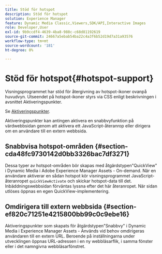 ```yaml
---
title: Stöd för hotspot
description: Stöd för hotspot
solution: Experience Manager
feature: Dynamic Media Classic,Viewers,SDK/API,Interactive Images
role: Developer,User
exl-id: 9b9ccdf4-4639-4ba8-988c-c68d81192619
source-git-commit: 24667a5ebab54ba22c4a3f6b52d19d7a31a93576
workflow-type: tm+mt
source-wordcount: '181'
ht-degree: 0%

---
```


# Stöd för hotspot{#hotspot-support}

Visningsprogrammet har stöd för återgivning av hotspot-ikoner ovanpå huvudvyn. Utseendet på hotspot-ikoner styrs via CSS enligt beskrivningen i avsnittet Aktiveringspunkter.

Se [Aktiveringspunkter](../../c-html5-aem-asset-viewers/c-html5-aem-interactive-images/c-html5-aem-interactive-image-customizingviewer/r-html5-aem-int-image-customize-hotspots.md#reference-2ac3cc414ef2467390bf53145f1d8d74).

Aktiveringspunkter kan antingen aktivera en snabbvyfunktion på värdwebbsidan genom att aktivera ett JavaScript-återanrop eller dirigera om en användare till en extern webbsida.

## Snabbvisa hotspot-områden {#section-cda48fc9730142d0bb3326bac7df3271}

Dessa typer av hotspot-områden bör skapas med åtgärdstypen&quot;QuickView&quot; i Dynamic Media i Adobe Experience Manager Assets - On-demand. När en användare aktiverar en sådan hotspot kör visningsprogrammet JavaScript-återanropet `quickViewActivate` och skickar hotspot-data till det. Inbäddningswebbsidan förväntas lyssna efter det här återanropet. När sidan utlöses öppnas en egen QuickView-implementering.

## Omdirigera till extern webbsida {#section-ef820c71251e4215800bb99c0c9ebe16}

Aktiveringspunkter som skapats för åtgärdstypen&quot;Snabbvy&quot; i Dynamic Media i Experience Manager Assets - Används vid behov omdirigeras användaren till en extern URL. Beroende på inställningarna under utvecklingen öppnas URL-adressen i en ny webbläsarflik, i samma fönster eller i det namngivna webbläsarfönstret.
